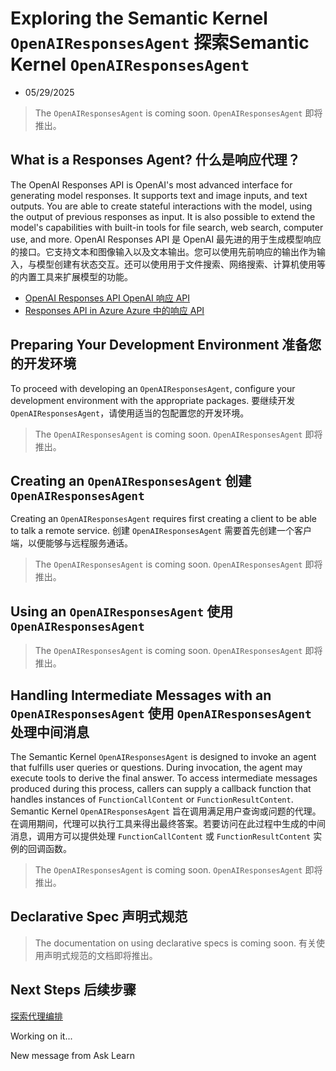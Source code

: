 # Exploring the Semantic Kernel `OpenAIResponsesAgent` 探索Semantic Kernel `OpenAIResponsesAgent`

- 05/29/2025





> The `OpenAIResponsesAgent` is coming soon.
> `OpenAIResponsesAgent` 即将推出。



## What is a Responses Agent? 什么是响应代理？

The OpenAI Responses API is OpenAI's most advanced interface for generating model responses. It supports text and image inputs, and text outputs. You are able to create stateful interactions with the model, using the output of previous responses as input. It is also possible to extend the model's capabilities with built-in tools for file search, web search, computer use, and more.
OpenAI Responses API 是 OpenAI 最先进的用于生成模型响应的接口。它支持文本和图像输入以及文本输出。您可以使用先前响应的输出作为输入，与模型创建有状态交互。还可以使用用于文件搜索、网络搜索、计算机使用等的内置工具来扩展模型的功能。

- [OpenAI Responses API  OpenAI 响应 API](https://platform.openai.com/docs/api-reference/responses)
- [Responses API in Azure
  Azure 中的响应 API](https://learn.microsoft.com/en-us/azure/ai-services/openai/how-to/responses?tabs=python-secure)



## Preparing Your Development Environment 准备您的开发环境

To proceed with developing an `OpenAIResponsesAgent`, configure your development environment with the appropriate packages.
要继续开发 `OpenAIResponsesAgent`，请使用适当的包配置您的开发环境。

> The `OpenAIResponsesAgent` is coming soon.
> `OpenAIResponsesAgent` 即将推出。



## Creating an `OpenAIResponsesAgent` 创建 `OpenAIResponsesAgent`

Creating an `OpenAIResponsesAgent` requires first creating a client to be able to talk a remote service.
创建 `OpenAIResponsesAgent` 需要首先创建一个客户端，以便能够与远程服务通话。

> The `OpenAIResponsesAgent` is coming soon.
> `OpenAIResponsesAgent` 即将推出。



## Using an `OpenAIResponsesAgent` 使用 `OpenAIResponsesAgent`

> The `OpenAIResponsesAgent` is coming soon.
> `OpenAIResponsesAgent` 即将推出。



## Handling Intermediate Messages with an `OpenAIResponsesAgent` 使用 `OpenAIResponsesAgent` 处理中间消息

The Semantic Kernel `OpenAIResponsesAgent` is designed to invoke an agent that fulfills user queries or questions. During invocation, the agent may execute tools to derive the final answer. To access intermediate messages produced during this process, callers can supply a callback function that handles instances of `FunctionCallContent` or `FunctionResultContent`.
Semantic Kernel `OpenAIResponsesAgent` 旨在调用满足用户查询或问题的代理。在调用期间，代理可以执行工具来得出最终答案。若要访问在此过程中生成的中间消息，调用方可以提供处理 `FunctionCallContent` 或 `FunctionResultContent` 实例的回调函数。

> The `OpenAIResponsesAgent` is coming soon.
> `OpenAIResponsesAgent` 即将推出。



## Declarative Spec  声明式规范

> The documentation on using declarative specs is coming soon.
> 有关使用声明式规范的文档即将推出。



## Next Steps  后续步骤

[  探索代理编排](https://learn.microsoft.com/en-us/semantic-kernel/frameworks/agent/agent-orchestration/)



Working on it...

New message from Ask Learn